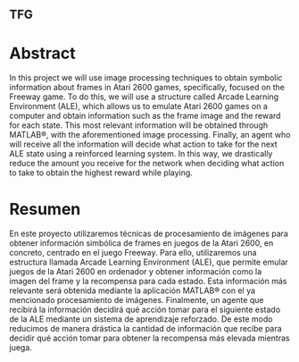 ## TFG

# Abstract

In this project we will use image processing techniques to obtain symbolic information about frames in Atari 2600 games, specifically, focused on the Freeway game. To do this, we will use a structure called Arcade Learning Environment (ALE), which allows us to emulate Atari 2600 games on a computer and obtain information such as the frame image and the reward for each state. This most relevant information will be obtained through MATLAB®, with the aforementioned image processing. Finally, an agent who will receive all the information will decide what action to take for the next ALE state using a reinforced learning system. In this way, we drastically reduce the amount you receive for the network when deciding what action to take to obtain the highest reward while playing.

# Resumen

En este proyecto utilizaremos técnicas de procesamiento de imágenes para obtener información simbólica de frames en juegos de la Atari 2600, en concreto, centrado en el juego Freeway. Para ello, utilizaremos una estructura llamada Arcade Learning Environment (ALE), que permite emular juegos de la Atari 2600 en ordenador y obtener información como la imagen del frame y la recompensa para cada estado. Esta información más relevante será obtenida mediante la aplicación MATLAB® con el ya mencionado procesamiento de imágenes. Finalmente, un agente que recibirá la información decidirá qué acción tomar para el siguiente estado de la ALE mediante un sistema de aprendizaje reforzado. De este modo reducimos de manera drástica la cantidad de información que recibe para decidir qué acción tomar para obtener la recompensa más elevada mientras juega.

